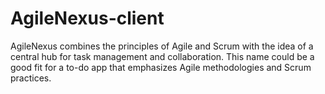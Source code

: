 # AgileNexus-client
AgileNexus combines the principles of Agile and Scrum with the idea of a central hub for task management and collaboration. This name could be a good fit for a to-do app that emphasizes Agile methodologies and Scrum practices.
